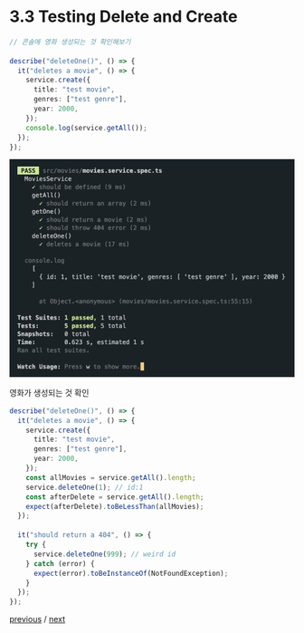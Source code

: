 # 3.3 Testing Delete and Create

```ts
// 콘솔에 영화 생성되는 것 확인해보기

describe("deleteOne()", () => {
  it("deletes a movie", () => {
    service.create({
      title: "test movie",
      genres: ["test genre"],
      year: 2000,
    });
    console.log(service.getAll());
  });
});
```

![](img/testing-console.png)

영화가 생성되는 것 확인

```ts
describe("deleteOne()", () => {
  it("deletes a movie", () => {
    service.create({
      title: "test movie",
      genres: ["test genre"],
      year: 2000,
    });
    const allMovies = service.getAll().length;
    service.deleteOne(1); // id:1
    const afterDelete = service.getAll().length;
    expect(afterDelete).toBeLessThan(allMovies);
  });

  it("should return a 404", () => {
    try {
      service.deleteOne(999); // weird id
    } catch (error) {
      expect(error).toBeInstanceOf(NotFoundException);
    }
  });
});
```

[previous](3.2.testing-getAll-and-getOne.md) / [next](3.4.testing-update.md)
